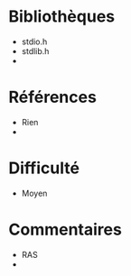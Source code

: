 # Bibliothèques
* stdio.h
* stdlib.h
*

# Références
* Rien
*

# Difficulté
* Moyen

# Commentaires
* RAS
* 